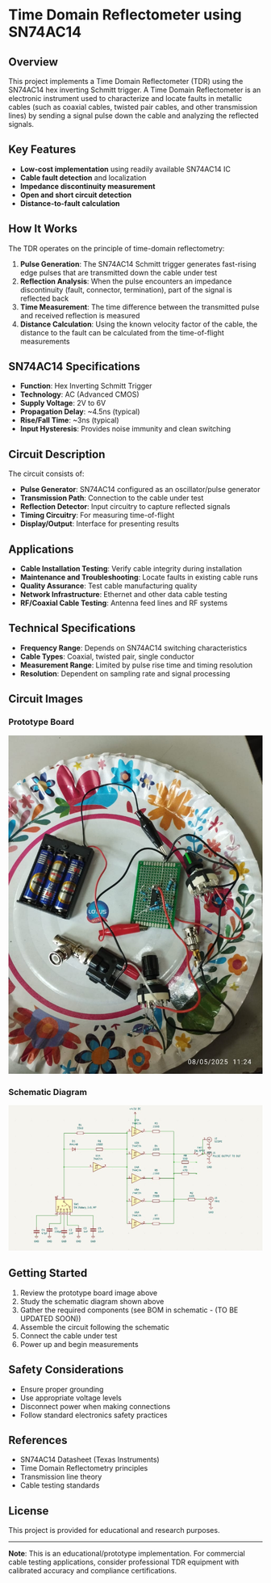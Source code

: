 # Time Domain Reflectometer using SN74AC14

## Overview

This project implements a Time Domain Reflectometer (TDR) using the SN74AC14 hex inverting Schmitt trigger. A Time Domain Reflectometer is an electronic instrument used to characterize and locate faults in metallic cables (such as coaxial cables, twisted pair cables, and other transmission lines) by sending a signal pulse down the cable and analyzing the reflected signals.

## Key Features

- **Low-cost implementation** using readily available SN74AC14 IC
- **Cable fault detection** and localization
- **Impedance discontinuity measurement**
- **Open and short circuit detection**
- **Distance-to-fault calculation**

## How It Works

The TDR operates on the principle of time-domain reflectometry:

1. **Pulse Generation**: The SN74AC14 Schmitt trigger generates fast-rising edge pulses that are transmitted down the cable under test
2. **Reflection Analysis**: When the pulse encounters an impedance discontinuity (fault, connector, termination), part of the signal is reflected back
3. **Time Measurement**: The time difference between the transmitted pulse and received reflection is measured
4. **Distance Calculation**: Using the known velocity factor of the cable, the distance to the fault can be calculated from the time-of-flight measurements

## SN74AC14 Specifications

- **Function**: Hex Inverting Schmitt Trigger
- **Technology**: AC (Advanced CMOS)
- **Supply Voltage**: 2V to 6V
- **Propagation Delay**: ~4.5ns (typical)
- **Rise/Fall Time**: ~3ns (typical)
- **Input Hysteresis**: Provides noise immunity and clean switching

## Circuit Description

The circuit consists of:

- **Pulse Generator**: SN74AC14 configured as an oscillator/pulse generator
- **Transmission Path**: Connection to the cable under test
- **Reflection Detector**: Input circuitry to capture reflected signals
- **Timing Circuitry**: For measuring time-of-flight
- **Display/Output**: Interface for presenting results

## Applications

- **Cable Installation Testing**: Verify cable integrity during installation
- **Maintenance and Troubleshooting**: Locate faults in existing cable runs
- **Quality Assurance**: Test cable manufacturing quality
- **Network Infrastructure**: Ethernet and other data cable testing
- **RF/Coaxial Cable Testing**: Antenna feed lines and RF systems

## Technical Specifications

- **Frequency Range**: Depends on SN74AC14 switching characteristics
- **Cable Types**: Coaxial, twisted pair, single conductor
- **Measurement Range**: Limited by pulse rise time and timing resolution
- **Resolution**: Dependent on sampling rate and signal processing

## Circuit Images

### Prototype Board
![Circuit 1](Images/Circuit%201.jpeg)

### Schematic Diagram
![Schematic 1](Images/Schematic%201.jpg)

## Getting Started

1. Review the prototype board image above
2. Study the schematic diagram shown above
3. Gather the required components (see BOM in schematic - (TO BE UPDATED SOON))
4. Assemble the circuit following the schematic
5. Connect the cable under test
6. Power up and begin measurements

## Safety Considerations

- Ensure proper grounding
- Use appropriate voltage levels
- Disconnect power when making connections
- Follow standard electronics safety practices

## References

- SN74AC14 Datasheet (Texas Instruments)
- Time Domain Reflectometry principles
- Transmission line theory
- Cable testing standards

## License

This project is provided for educational and research purposes.

---

**Note**: This is an educational/prototype implementation. For commercial cable testing applications, consider professional TDR equipment with calibrated accuracy and compliance certifications.
